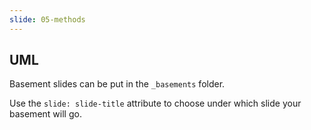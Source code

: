 ```yaml
---
slide: 05-methods 
---
```


## UML

Basement slides can be put in the `_basements` folder.

Use the `slide: slide-title` attribute to choose under which slide your basement will go.
